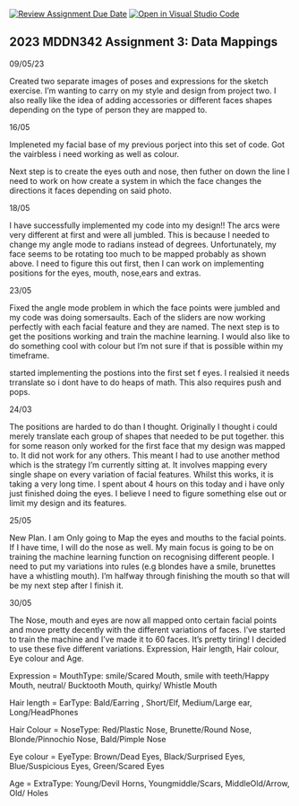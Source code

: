 [![Review Assignment Due Date](https://classroom.github.com/assets/deadline-readme-button-24ddc0f5d75046c5622901739e7c5dd533143b0c8e959d652212380cedb1ea36.svg)](https://classroom.github.com/a/wBh5q70M)
[![Open in Visual Studio Code](https://classroom.github.com/assets/open-in-vscode-718a45dd9cf7e7f842a935f5ebbe5719a5e09af4491e668f4dbf3b35d5cca122.svg)](https://classroom.github.com/online_ide?assignment_repo_id=11103453&assignment_repo_type=AssignmentRepo)
## 2023 MDDN342 Assignment 3: Data Mappings
09/05/23

Created two separate images of poses and expressions for the sketch exercise. I’m wanting to carry on my style and design from project two. I also really like the idea of adding accessories or different faces shapes depending on the type of person they are mapped to. 

16/05

Impleneted my facial base of my previous porject into this set of code. Got the vairbless i need working as well as colour.

Next step is to create the eyes outh and nose, then futher on down the line I need to work on how create a system in which the face changes the directions it faces depending on said photo.


18/05

I have successfully implemented my code into my design!! The arcs were very different at first and were all jumbled. This is because I needed to change my angle mode to radians instead of degrees. Unfortunately, my face seems to be rotating too much to be mapped probably as shown above. I need to figure this out first, then I can work on implementing positions for the eyes, mouth, nose,ears and extras.

23/05

Fixed the angle mode problem in which the face points were jumbled and my code was doing somersaults. Each of the sliders are now working perfectly with each facial feature and they are named. The next step is to get the positions working and train the machine learning. I would also like to do something cool with colour but I’m not sure if that is possible within my timeframe.

started implementing the postions into the first set f eyes. I realsied it needs trranslate so i dont have to do heaps of math. This also requires push and pops.

24/03

The positions are harded to do than I thought. Originally I thought i could merely translate each group of shapes that needed to be put together. this for some reason only worked for the first face that my design was mapped to. It did not work for any others. This meant I had to use another method which is the strategy I’m currently sitting at. It involves mapping every single shape on every variation of facial features. Whilst this works, it is taking a very long time. I spent about 4 hours on this today and i have only just finished doing the eyes. I believe I need to figure something else out or limit my design and its features. 

25/05

New Plan. I am Only going to Map the eyes and mouths to the facial points. If I have time, I will do the nose as well. My main focus is going to be on training the machine learning function on recognising different people. I need to put my variations into rules (e.g blondes have a smile, brunettes have a whistling mouth). I’m halfway through finishing the mouth so that will be my next step after I finish it.

30/05

The Nose, mouth and eyes are now all mapped onto certain facial points and move pretty decently with the different variations of faces. I’ve started to train the machine and I’ve made it to 60 faces. It’s pretty tiring! I decided to use these five different variations. Expression, Hair length, Hair colour, Eye colour and Age.

Expression = MouthType: smile/Scared Mouth, smile with teeth/Happy Mouth,  neutral/ Bucktooth Mouth,  quirky/ Whistle Mouth

Hair length = EarType: Bald/Earring , Short/Elf,  Medium/Large ear, Long/HeadPhones

Hair Colour = NoseType: Red/Plastic Nose, Brunette/Round Nose, Blonde/Pinnochio Nose, Bald/Pimple  Nose

Eye colour = EyeType: Brown/Dead Eyes, Black/Surprised Eyes, Blue/Suspicious Eyes, Green/Scared Eyes

Age = ExtraType: Young/Devil Horns, Youngmiddle/Scars,  MiddleOld/Arrow,  Old/ Holes
